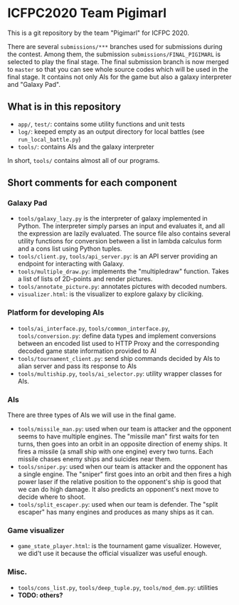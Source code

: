 # ICFPC2020 Team Pigimarl

This is a git repository by the team "Pigimarl" for ICFPC 2020.

There are several `submissions/***` branches used for submissions during the contest. Among them, the submission `submissions/FINAL_PIGIMARL` is selected to play the final stage. The final submission branch is now merged to `master` so that you can see whole source codes which will be used in the final stage. It contains not only AIs for the game but also a galaxy interpreter and "Galaxy Pad".

## What is in this repository

- `app/`, `test/`: contains some utility functions and unit tests
- `log/`: keeped empty as an output directory for local battles (see `run_local_battle.py`)
- `tools/`: contains AIs and the galaxy interpreter

In short, `tools/` contains almost all of our programs.

## Short comments for each component

### Galaxy Pad

- `tools/galaxy_lazy.py` is the interpreter of galaxy implemented in Python. The interpreter simply parses an input and evaluates it, and all the expression are lazily evaluated. The source file also contains several utility functions for conversion between a list in lambda calculus form and a cons list using Python tuples.
- `tools/client.py`, `tools/api_server.py`: is an API server providing an endpoint for interacting with Galaxy.   
- `tools/multiple_draw.py`: implements the "multipledraw" function. Takes a list of lists of 2D-points and render pictures.
- `tools/annotate_picture.py`: annotates pictures with decoded numbers.
- `visualizer.html`: is the visualizer to explore galaxy by cliciking. 

### Platform for developing AIs

- `tools/ai_interface.py`, `tools/common_interface.py`, `tools/conversion.py`: define data types and implement conversions between an encoded list used to HTTP Proxy and the corresponding decoded game state information provided to AI
- `tools/tournament_client.py`: send ship commands decided by AIs to alian server and pass its response to AIs
- `tools/multiship.py`, `tools/ai_selector.py`: utility wrapper classes for AIs.

### AIs

There are three types of AIs we will use in the final game.

- `tools/missile_man.py`: used when our team is attacker and the opponent seems to have multiple engines. The "missile man" first waits for ten turns, then goes into an orbit in an opposite direction of enemy ships. It fires a missile (a small ship with one engine) every two turns. Each missile chases enemy ships and suicides near them.  
- `tools/sniper.py`: used when our team is attacker and the opponent has a single engine. The "sniper" first goes into an orbit and then fires a high power laser if the relative position to the opponent's ship is good that we can do high damage. It also predicts an opponent's next move to decide where to shoot.
- `tools/split_escaper.py`: used when our team is defender. The "split escaper" has many engines and produces as many ships as it can.

### Game visualizer

- `game_state_player.html`: is the tournament game visualizer. However, we did't use it because the official visualizer was useful enough.

### Misc.

- `tools/cons_list.py`, `tools/deep_tuple.py`, `tools/mod_dem.py`: utilities
- **TODO: others?**
